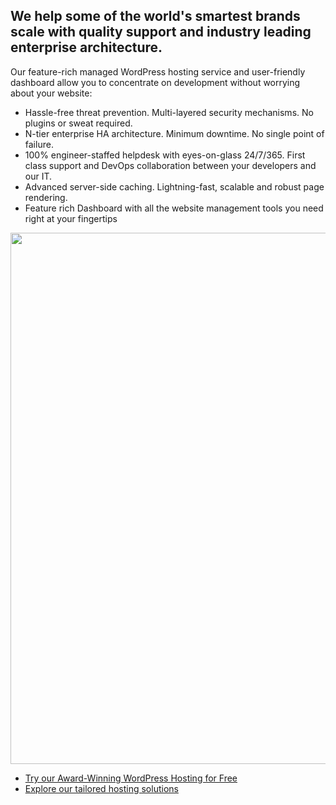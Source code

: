 We help some of the world's smartest brands scale with quality support and industry leading enterprise architecture.
---

Our feature-rich managed WordPress hosting service and user-friendly dashboard allow you to concentrate on development without worrying about your website:

* Hassle-free threat prevention. Multi-layered security mechanisms. No plugins or sweat required.
* N-tier enterprise HA architecture. Minimum downtime. No single point of failure.
* 100% engineer-staffed helpdesk with eyes-on-glass 24/7/365. First class support and DevOps collaboration between your developers and our IT.
* Advanced server-side caching. Lightning-fast, scalable and robust page rendering.
* Feature rich Dashboard with all the website management tools you need right at your fingertips

<p align="center">
    <a href="https://pressidium.com/free-trial/?utm_source=github&utm_medium=organization&utm_campaign=devrel">
        <img width="850" src="https://github.com/user-attachments/assets/41ef3d67-1b59-4851-b7e1-7de2d4486f87" />
    </a>
</p>

* [Try our Award-Winning WordPress Hosting for Free](https://pressidium.com/free-trial/)
* [Explore our tailored hosting solutions](https://pressidium.com/wordpress-hosting-plans/)
